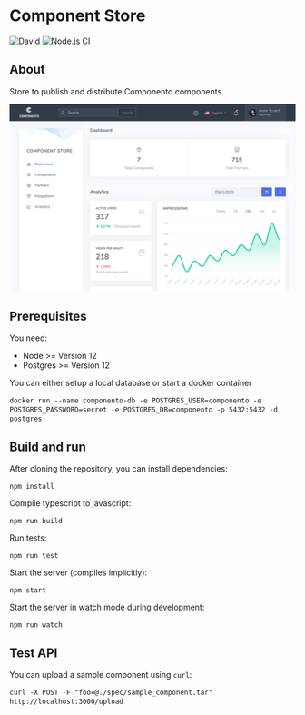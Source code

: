 # Component Store

![David](https://img.shields.io/david/dev/componento/component-store)
![Node.js CI](https://github.com/componento/component-store/workflows/Node.js%20CI/badge.svg)

## About

Store to publish and distribute Componento components.

![Screenshot](./component_store_screenshot.png)

## Prerequisites

You need:

* Node >= Version 12
* Postgres >= Version 12

You can either setup a local database or start a docker container

    docker run --name componento-db -e POSTGRES_USER=componento -e POSTGRES_PASSWORD=secret -e POSTGRES_DB=componento -p 5432:5432 -d postgres

## Build and run

After cloning the repository, you can install dependencies:

    npm install
    
Compile typescript to javascript:

    npm run build
    
Run tests:

    npm run test    
    
Start the server (compiles implicitly):

    npm start
    
Start the server in watch mode during development:

    npm run watch

## Test API

You can upload a sample component using `curl`:

    curl -X POST -F "foo=@./spec/sample_component.tar" http://localhost:3000/upload
